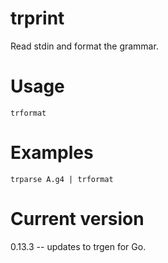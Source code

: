 # trprint

Read stdin and format the grammar.

# Usage

    trformat

# Examples

    trparse A.g4 | trformat

# Current version

0.13.3 -- updates to trgen for Go.
